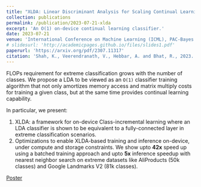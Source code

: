 ```yaml
---
title: "XLDA: Linear Discriminant Analysis for Scaling Continual Learning to Extreme Classification at the Edge"
collection: publications
permalink: /publication/2023-07-21-xlda
excerpt: 'An O(1) on-device continual learning classifier.'
date: 2023-07-21
venue: 'International Conference on Machine Learning (ICML), PAC-Bayes Workshop'
# slidesurl: 'http://academicpages.github.io/files/slides1.pdf'
paperurl: 'https://arxiv.org/pdf/2307.11317'
citation: 'Shah, K., Veerendranath, V., Hebbar, A. and Bhat, R., 2023. XLDA: Linear Discriminant Analysis for Scaling Continual Learning to Extreme Classification at the Edge. arXiv preprint arXiv:2307.11317.'
---
```


FLOPs requirement for extreme classification grows with the number of classes. We propose a LDA to be viewed as an `O(1)` classifier training algorithm that not only amortizes memory access and matrix multiply costs for training a given class, but at the same time provides continual learning capability.

In particular, we present:
1. XLDA: a framework for on-device Class-incremental learning where an LDA classifier is shown to be equivalent to a fully-connected layer in extreme classification scenarios.
2. Optimizations to enable XLDA-based training and inference on-device, under compute and storage constraints. We show upto **42x** speed up using a batched training approach and upto **5x** inference speedup with nearest neighbor search on extreme datasets like AliProducts (50k classes) and Google Landmarks V2 (81k classes).

[Poster](/images/xlda_icml23.png)